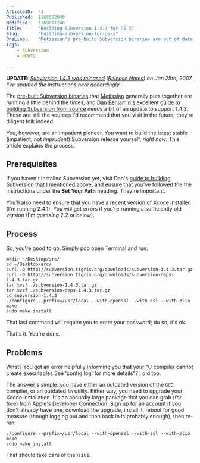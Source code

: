 ```yaml
---
ArticleID:  41
Published:  1166552040
Modified:   1169811240
Title:      "Building Subversion 1.4.3 for OS X"
Slug:       "building-subversion-for-os-x"
OneLine:    "Metissian's pre-build Subversion binaries are out of date, and Dan Benjamin's excellent guide to building Subversion yourself runs into a wall for 1.4+.  You, however, are an impatient pioneer.  You want to build the latest stable (impatient, not _imprude"
Tags:       
    - Subversion
    - HOWTO

...
```

__UPDATE__: _[Subversion 1.4.3 was released][svn_143]
([Release Notes][release_143]) on Jan 25th, 2007.  I've updated the
instructions here accordingly._

[svn_143]: http://subversion.tigris.org/servlets/NewsItemView?newsItemID=1807
[release_143]: http://svn.collab.net/repos/svn/tags/1.4.3/CHANGES

The [pre-built Subversion binaries][metissian_svn] that [Metissian][] generally
puts together are running a little behind the times, and
[Dan Benjamin's][hivelogic] excellent [guide to building Subversion from
source][hivelogic_svn] needs a bit of an update to support 1.4.3.   Those are still
the sources I'd recommend that you visit in the future; they're diligent folk
indeed.

You, however, are an impatient pioneer.  You want to build the latest stable
(impatient, not _imprudent_) Subversion release yourself, _right now_. This
article explains the process.

Prerequisites
-------------

If you haven't installed Subversion yet, visit Dan's [guide to building
Subversion][hivelogic_svn] that I mentioned above, and ensure that you've
followed the the instructions under the __Set Your Path__ heading.  They're
important.

You'll also need to ensure that you have a recent version of Xcode installed
(I'm running 2.4.1).  You will get errors if you're running a sufficiently old
version (I'm _guessing_ 2.2 or below).

Process
-------

So, you're good to go.  Simply pop open Terminal and run:

    mkdir ~/Desktop/src/
    cd ~/Desktop/src/
    curl -O http://subversion.tigris.org/downloads/subversion-1.4.3.tar.gz
    curl -O http://subversion.tigris.org/downloads/subversion-deps-1.4.3.tar.gz
    tar xvzf ./subversion-1.4.3.tar.gz
    tar xvzf ./subversion-deps-1.4.3.tar.gz
    cd subversion-1.4.3
    ./configure --prefix=/usr/local --with-openssl --with-ssl --with-zlib
    make
    sudo make install

That last command will require you to enter your password; do so, it's ok.
    
That's it.  You're done.

Problems
--------

What?  You got an error helpfully informing you that your "C compiler cannot
create executables See 'config.log' for more details"?  I did too.

The answer's simple: you have either an outdated version of the `GCC`
compiler, or an outdated `ln` utility.  Either way, you need to upgrade your
Xcode installation.  It's an absurdly large package that you can grab (for
free) from [Apple's Developer Connection][adc].  Sign up for an account if you
don't already have one, download the upgrade, install it, reboot for good
measure (though logging out and then back in is probably enough), then re-run:

    ./configure --prefix=/usr/local --with-openssl --with-ssl --with-zlib
    make
    sudo make install

That should take care of the issue.
    
[metissian]: http://metissian.com/
[metissian_svn]: http://metissian.com/projects/macosx/subversion/ "Subversion Packages for Mac OS X"
[hivelogic]: http://hivelogic.com/ "Dan Benjamin: Hivelogic"
[hivelogic_svn]: http://hivelogic.com/articles/2006/04/19/svn_on_os_x "Building Subversion (SVN) on Mac OS X"
[adc]: http://developer.apple.com/ "Apple Developer Connection"